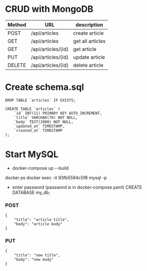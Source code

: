

# CRUD with MongoDB

Method | URL | description 
-------|---- | ------------
POST      |/api/articles                            | create article
GET       |/api/articles                            | get all articles             
GET       |/api/articles/{id}                       | get article 
PUT       |/api/articles/{id}                       | update article               
DELETE    |/api/articles/{id}                       | delete article            

# Create schema.sql
```
DROP TABLE `articles` IF EXISTS;

CREATE TABLE `articles` (
    `id` INT(11) PRIMARY KEY AUTO_INCREMENT,
    `title` VARCHAR(70) NOT NULL,
    `body` TEXT(2000) NOT NULL,
    `updated_at` TIMESTAMP,
    `created_at` TIMESTAMP
);

```


# Start MySQL
- docker-compose up --build

docker ps
docker exec -it 93fb5594c5f8 mysql -p
- enter password (password is in docker-compose.yaml)
CREATE DATABASE my_db;

### POST 
```
{
    "title": "article title",
    "body": "article body"
}
```

### PUT
```
{
    "title": "new title",
    "body": "new body"
}
```

